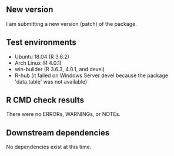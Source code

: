 ## New version
I am submitting a new version (patch) of the package.

## Test environments
* Ubuntu 18.04 (R 3.6.2)
* Arch Linux (R 4.0.1)
* win-builder (R 3.6.3, 4.0.1, and devel)
* R-hub (it failed on Windows Server devel because the package 'data.table' was not available)

## R CMD check results
There were no ERRORs, WARNINGs, or NOTEs.

## Downstream dependencies
No dependencies exist at this time.
